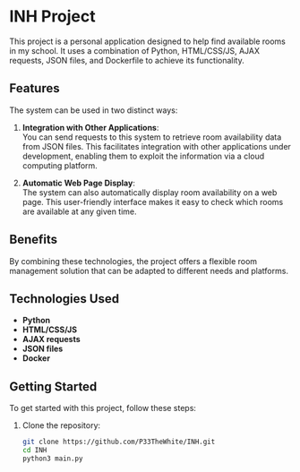 # INH Project

This project is a personal application designed to help find available rooms in my school. It uses a combination of Python, HTML/CSS/JS, AJAX requests, JSON files, and Dockerfile to achieve its functionality.

## Features

The system can be used in two distinct ways:

1. **Integration with Other Applications**:  
   You can send requests to this system to retrieve room availability data from JSON files. This facilitates integration with other applications under development, enabling them to exploit the information via a cloud computing platform.

2. **Automatic Web Page Display**:  
   The system can also automatically display room availability on a web page. This user-friendly interface makes it easy to check which rooms are available at any given time.

## Benefits

By combining these technologies, the project offers a flexible room management solution that can be adapted to different needs and platforms.

## Technologies Used

- **Python**
- **HTML/CSS/JS**
- **AJAX requests**
- **JSON files**
- **Docker**

## Getting Started

To get started with this project, follow these steps:

1. Clone the repository:
   ```bash
   git clone https://github.com/P33TheWhite/INH.git
   cd INH
   python3 main.py
